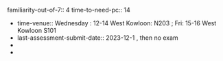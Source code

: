 familiarity-out-of-7:: 4
time-to-need-pc:: 14

- time-venue:: Wednesday : 12-14  West Kowloon:  N203 ; Fri: 15-16 West Kowloon S101
- last-assessment-submit-date::  2023-12-1 , then no exam
-
-